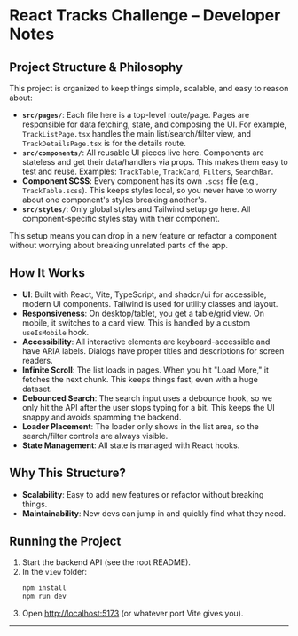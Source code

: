 # React Tracks Challenge – Developer Notes

## Project Structure & Philosophy

This project is organized to keep things simple, scalable, and easy to reason about:

- **`src/pages/`**: Each file here is a top-level route/page. Pages are responsible for data fetching, state, and composing the UI. For example, `TrackListPage.tsx` handles the main list/search/filter view, and `TrackDetailsPage.tsx` is for the details route.
- **`src/components/`**: All reusable UI pieces live here. Components are stateless and get their data/handlers via props. This makes them easy to test and reuse. Examples: `TrackTable`, `TrackCard`, `Filters`, `SearchBar`.
- **Component SCSS**: Every component has its own `.scss` file (e.g., `TrackTable.scss`). This keeps styles local, so you never have to worry about one component's styles breaking another's.
- **`src/styles/`**: Only global styles and Tailwind setup go here. All component-specific styles stay with their component.

This setup means you can drop in a new feature or refactor a component without worrying about breaking unrelated parts of the app.

## How It Works

- **UI**: Built with React, Vite, TypeScript, and shadcn/ui for accessible, modern UI components. Tailwind is used for utility classes and layout.
- **Responsiveness**: On desktop/tablet, you get a table/grid view. On mobile, it switches to a card view. This is handled by a custom `useIsMobile` hook.
- **Accessibility**: All interactive elements are keyboard-accessible and have ARIA labels. Dialogs have proper titles and descriptions for screen readers.
- **Infinite Scroll**: The list loads in pages. When you hit "Load More," it fetches the next chunk. This keeps things fast, even with a huge dataset.
- **Debounced Search**: The search input uses a debounce hook, so we only hit the API after the user stops typing for a bit. This keeps the UI snappy and avoids spamming the backend.
- **Loader Placement**: The loader only shows in the list area, so the search/filter controls are always visible.
- **State Management**: All state is managed with React hooks.

## Why This Structure?

- **Scalability**: Easy to add new features or refactor without breaking things.
- **Maintainability**: New devs can jump in and quickly find what they need.

## Running the Project

1. Start the backend API (see the root README).
2. In the `view` folder:
   ```sh
   npm install
   npm run dev
   ```
3. Open [http://localhost:5173](http://localhost:5173) (or whatever port Vite gives you).

---
